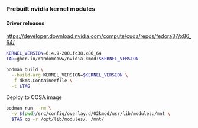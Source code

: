 ### Prebuilt nvidia kernel modules

#### Driver releases
https://developer.download.nvidia.com/compute/cuda/repos/fedora37/x86_64/

```bash
KERNEL_VERSION=6.4.9-200.fc38.x86_64
TAG=ghcr.io/randomcoww/nvidia-kmod:$KERNEL_VERSION

podman build \
  --build-arg KERNEL_VERSION=$KERNEL_VERSION \
  -f dkms.Containerfile \
  -t $TAG
```

Deploy to COSA image

```bash
podman run --rm \
  -v $(pwd)/src/config/overlay.d/02kmod/usr/lib/modules:/mnt \
  $TAG cp -r /opt/lib/modules/. /mnt/
```
